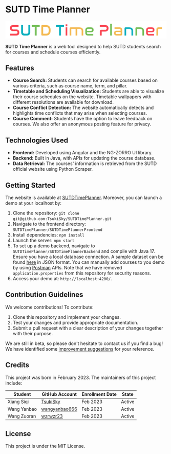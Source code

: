 # SUTD Time Planner

![SUTD Time Planner](./SUTDTimePlannerFrontend/src/assets/logo.png)

**SUTD Time Planner** is a web tool designed to help SUTD students search for courses and schedule courses efficiently.

## Features

* **Course Search:** Students can search for available courses based on various criteria, such as course name, term, and pillar.
* **Timetable and Scheduling Visualization:** Students are able to visualize their course schedules on the website. Timetable wallpapers with different resolutions are available for download.
* **Course Conflict Detection:** The website automatically detects and highlights time conflicts that may arise when selecting courses.
* **Course Comment:** Students have the option to leave feedback on courses. We also offer an anonymous posting feature for privacy.

## Technologies Used

* **Frontend:** Developed using Angular and the NG-ZORRO UI library.
* **Backend:** Built in Java, with APIs for updating the course database.
* **Data Retrieval:** The courses' information is retrieved from the SUTD official website using Python Scraper.

## Getting Started

The website is available at  [SUTDTimePlanner](https://sutdtimeplanner.com). Moreover, you can launch a demo at your localhost by:

1. Clone the repository: `git clone git@github.com:TsukiSky/SUTDTimePlanner.git`
2. Navigate to the frontend directory: `SUTDTimePlanner/SUTDTimePlannerFrontend`
3. Install dependencies: `npm install`
4. Launch the server: `npm start`
5. To set up a demo backend, navigate to `SUTDTimePlanner/SUTDTimePlannerBackend` and compile with Java 17. Ensure you have a local database connection. A sample dataset can be found [here](/SUTDTimePlannerBackend/sample_data.json) in JSON format. You can manually add courses to you demo by using [Postman](https://www.postman.com) APIs.  Note that we have removed `application.properties` from this repository for security reasons.
6. Access your demo at: `http://localhost:4200/`.

## Contribution Guidelines

We welcome contributions! To contribute:

1. Clone this repository and implement your changes.
2. Test your changes and provide appropriate documentation.
3. Submit a pull request with a clear description of your changes together with their purpose.

We are still in beta, so please don't hesitate to contact us if you find a bug! We have identified some [improvement suggestions](https://github.com/TsukiSky/SUTDTimePlanner/tree/main/doc/improvement) for your reference.

## Credits

This project was born in February 2023. The maintainers of this project include:

| Student     | GitHub Account                                    | Enrollment Date | State  |
| ----------- | ------------------------------------------------- | --------------- | ------ |
| Xiang Siqi  | [TsukiSky](https://github.com/TsukiSky)           | Feb 2023        | Active |
| Wang Yanbao | [wangyanbao666](https://github.com/wangyanbao666) | Feb 2023        | Active |
| Wang Zuoran | [wzrwzr23](https://github.com/wzrwzr23)           | Feb 2023        | Active |

## License

This project is under the MIT License.
